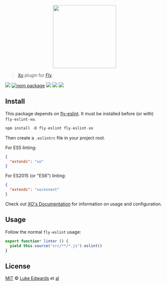 <div align="center">
  <a href="http://github.com/flyjs/fly">
    <img width=200px  src="https://cloud.githubusercontent.com/assets/8317250/8733685/0be81080-2c40-11e5-98d2-c634f076ccd7.png">
  </a>
</div>

> [Xo](https://github.com/lukeed/fly-eslint-xo) plugin for _[Fly][fly]_.

[![][fly-badge]][fly]
[![npm package][npm-ver-link]][releases]
[![][dl-badge]][npm-pkg-link]
[![][travis-badge]][travis-link]
[![][mit-badge]][mit]

## Install

This package depends on [fly-eslint](https://github.com/bucaran/fly-eslint). It must be installed before (or with) `fly-eslint-xo`.

```a
npm install -D fly-eslint fly-eslint-xo
```

Then create a `.eslintrc` file in your project root.

For ES5 linting:

```json
{
  "extends": "xo"
}
```

For ES2015 (or "ES6") linting: 

```json
{
  "extends": "xo/esnext"
}
```

Check out [XO's Documentation](https://github.com/sindresorhus/eslint-config-xo#usage) for information on usage and configuration.

## Usage

Follow the normal `fly-eslint` usage:

```js
export function* linter () {
  yield this.source("src/**/*.js").eslint()
}
```

## License

[MIT][mit] © [Luke Edwards][author] et [al][contributors]


[mit]:          http://opensource.org/licenses/MIT
[author]:       https://lukeed.com
[contributors]: https://github.com/lukeed/fly-eslint-xo/graphs/contributors
[releases]:     https://github.com/lukeed/fly-eslint-xo/releases
[fly]:          https://www.github.com/flyjs/fly
[fly-badge]:    https://img.shields.io/badge/fly-JS-05B3E1.svg?style=flat-square
[mit-badge]:    https://img.shields.io/badge/license-MIT-444444.svg?style=flat-square
[npm-pkg-link]: https://www.npmjs.org/package/fly-eslint-xo
[npm-ver-link]: https://img.shields.io/npm/v/fly-eslint-xo.svg?style=flat-square
[dl-badge]:     http://img.shields.io/npm/dm/fly-eslint-xo.svg?style=flat-square
[travis-link]:  https://travis-ci.org/lukeed/fly-eslint-xo
[travis-badge]: http://img.shields.io/travis/lukeed/fly-eslint-xo.svg?style=flat-square
